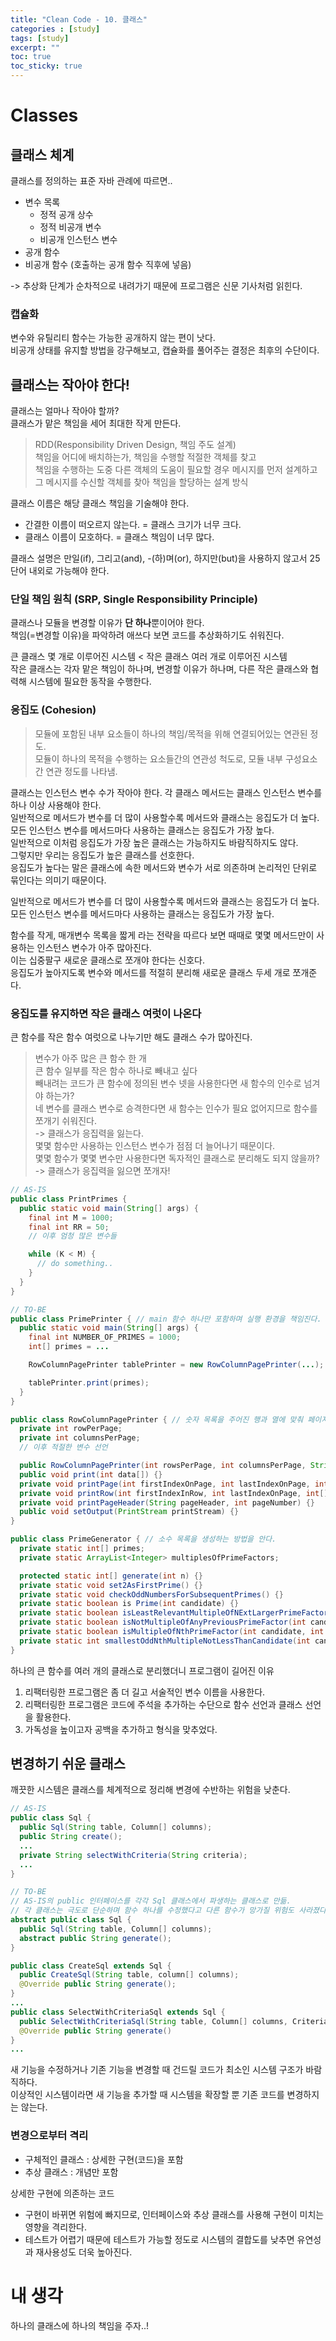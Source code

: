 ```yaml
---
title: "Clean Code - 10. 클래스"
categories : [study]
tags: [study]
excerpt: ""
toc: true
toc_sticky: true
---
```


# Classes

## 클래스 체계

클래스를 정의하는 표준 자바 관례에 따르면..   
- 변수 목록
  - 정적 공개 상수
  - 정적 비공개 변수
  - 비공개 인스턴스 변수
- 공개 함수
- 비공개 함수 (호출하는 공개 함수 직후에 넣음)

-> 추상화 단계가 순차적으로 내려가기 때문에 프로그램은 신문 기사처럼 읽힌다.   

### 캡슐화

변수와 유틸리티 함수는 가능한 공개하지 않는 편이 낫다.   
비공개 상태를 유지할 방법을 강구해보고, 캡슐화를 풀어주는 결정은 최후의 수단이다.   


## 클래스는 작아야 한다!

클래스는 얼마나 작아야 할까?   
클래스가 맡은 책임을 세어 최대한 작게 만든다.   

> RDD(Responsibility Driven Design, 책임 주도 설계)   
책임을 어디에 배치하는가, 책임을 수행할 적절한 객체를 찾고   
책임을 수행하는 도중 다른 객체의 도움이 필요할 경우 메시지를 먼저 설계하고   
그 메시지를 수신할 객체를 찾아 책임을 할당하는 설계 방식

클래스 이름은 해당 클래스 책임을 기술해야 한다.   
- 간결한 이름이 떠오르지 않는다. = 클래스 크기가 너무 크다.   
- 클래스 이름이 모호하다. = 클래스 책임이 너무 많다.   

클래스 설명은 만일(if), 그리고(and), -(하)며(or), 하지만(but)을 사용하지 않고서 25단어 내외로 가능해야 한다.   

### 단일 책임 원칙 (SRP, Single Responsibility Principle)

클래스나 모듈을 변경할 이유가 **단 하나**뿐이어야 한다.   
책임(=변경할 이유)을 파악하려 애쓰다 보면 코드를 추상화하기도 쉬워진다.   

큰 클래스 몇 개로 이루어진 시스템 < 작은 클래스 여러 개로 이루어진 시스템   
작은 클래스는 각자 맡은 책임이 하나며, 변경할 이유가 하나며, 다른 작은 클래스와 협력해 시스템에 필요한 동작을 수행한다.   

### 응집도 (Cohesion)

> 모듈에 포함된 내부 요소들이 하나의 책임/목적을 위해 연결되어있는 연관된 정도.   
모듈이 하나의 목적을 수행하는 요소들간의 연관성 척도로, 모듈 내부 구성요소 간 연관 정도를 나타냄.   

클래스는 인스턴스 변수 수가 작아야 한다. 각 클래스 메서드는 클래스 인스턴스 변수를 하나 이상 사용해야 한다.   
일반적으로 메서드가 변수를 더 많이 사용할수록 메서드와 클래스는 응집도가 더 높다.   
모든 인스턴스 변수를 메서드마다 사용하는 클래스는 응집도가 가장 높다.   
일반적으로 이처럼 응집도가 가장 높은 클래스는 가능하지도 바람직하지도 않다.   
그렇지만 우리는 응집도가 높은 클래스를 선호한다.   
응집도가 높다는 말은 클래스에 속한 메서드와 변수가 서로 의존하며 논리적인 단위로 묶인다는 의미기 때문이다.   

일반적으로 메서드가 변수를 더 많이 사용할수록 메서드와 클래스는 응집도가 더 높다.   
모든 인스턴스 변수를 메서드마다 사용하는 클래스는 응집도가 가장 높다.   

함수를 작게, 매개변수 목록을 짧게 라는 전략을 따르다 보면 때때로 몇몇 메서드만이 사용하는 인스턴스 변수가 아주 많아진다.   
이는 십중팔구 새로운 클래스로 쪼개야 한다는 신호다.   
응집도가 높아지도록 변수와 메서드를 적절히 분리해 새로운 클래스 두세 개로 쪼개준다.   

### 응집도를 유지하면 작은 클래스 여럿이 나온다

큰 함수를 작은 함수 여럿으로 나누기만 해도 클래스 수가 많아진다.   

> 변수가 아주 많은 큰 함수 한 개   
큰 함수 일부를 작은 함수 하나로 빼내고 싶다   
빼내려는 코드가 큰 함수에 정의된 변수 넷을 사용한다면 새 함수의 인수로 넘겨야 하는가?   
네 변수를 클래스 변수로 승격한다면 새 함수는 인수가 필요 없어지므로 함수를 쪼개기 쉬워진다.   
-> 클래스가 응집력을 잃는다.   
몇몇 함수만 사용하는 인스턴스 변수가 점점 더 늘어나기 때문이다.   
몇몇 함수가 몇몇 변수만 사용한다면 독자적인 클래스로 분리해도 되지 않을까?   
-> 클래스가 응집력을 잃으면 쪼개자!   

``` java
// AS-IS
public class PrintPrimes {
  public static void main(String[] args) {
    final int M = 1000;
    final int RR = 50;
    // 이후 엄청 많은 변수들

    while (K < M) {
      // do something..
    }
  }
}

// TO-BE
public class PrimePrinter { // main 함수 하나만 포함하며 실행 환경을 책임진다. 
  public static void main(String[] args) {
    final int NUMBER_OF_PRIMES = 1000;
    int[] primes = ...

    RowColumnPagePrinter tablePrinter = new RowColumnPagePrinter(...);

    tablePrinter.print(primes);
  }
}

public class RowColumnPagePrinter { // 숫자 목록을 주어진 행과 열에 맞춰 페이지에 출력하는 방법을 안다.
  private int rowPerPage;
  private int columnsPerPage;
  // 이후 적절한 변수 선언

  public RowColumnPagePrinter(int rowsPerPage, int columnsPerPage, String pageHeader) {}
  public void print(int data[]) {}
  private void printPage(int firstIndexOnPage, int lastIndexOnPage, int[] data) {}
  private void printRow(int firstIndexInRow, int lastIndexOnPage, int[] data) {}
  private void printPageHeader(String pageHeader, int pageNumber) {}
  public void setOutput(PrintStream printStream) {}
}

public class PrimeGenerator { // 소수 목록을 생성하는 방법을 안다.
  private static int[] primes;
  private static ArrayList<Integer> multiplesOfPrimeFactors;

  protected static int[] generate(int n) {}
  private static void set2AsFirstPrime() {}
  private static void checkOddNumbersForSubsequentPrimes() {}
  private static boolean is Prime(int candidate) {}
  private static boolean isLeastRelevantMultipleOfNExtLargerPrimeFactor(int candidate){}
  private static boolean isNotMultipleOfAnyPreviousPrimeFactor(int candidate) {}
  private static boolean isMultipleOfNthPrimeFactor(int candidate, int n) {}
  private static int smallestOddNthMultipleNotLessThanCandidate(int candidate, int n) {}
}
```

하나의 큰 함수를 여러 개의 클래스로 분리했더니 프로그램이 길어진 이유   
1. 리팩터링한 프로그램은 좀 더 길고 서술적인 변수 이름을 사용한다.   
2. 리팩터링한 프로그램은 코드에 주석을 추가하는 수단으로 함수 선언과 클래스 선언을 활용한다.   
3. 가독성을 높이고자 공백을 추가하고 형식을 맞추었다.   


## 변경하기 쉬운 클래스

깨끗한 시스템은 클래스를 체계적으로 정리해 변경에 수반하는 위험을 낮춘다.   

```java
// AS-IS
public class Sql {
  public Sql(String table, Column[] columns);
  public String create();
  ...
  private String selectWithCriteria(String criteria);
  ...
}

// TO-BE
// AS-IS의 public 인터페이스를 각각 Sql 클래스에서 파생하는 클래스로 만듦.
// 각 클래스는 극도로 단순하며 함수 하나를 수정했다고 다른 함수가 망가질 위험도 사라졌다.
abstract public class Sql {
  public Sql(String table, Column[] columns);
  abstract public String generate();
}

public class CreateSql extends Sql {
  public CreateSql(String table, column[] columns);
  @Override public String generate();
}
...
public class SelectWithCriteriaSql extends Sql {
  public SelectWithCriteriaSql(String table, Column[] columns, Criteria criteria)
  @Override public String generate()
}
...
```

새 기능을 수정하거나 기존 기능을 변경할 때 건드릴 코드가 최소인 시스템 구조가 바람직하다.   
이상적인 시스템이라면 새 기능을 추가할 때 시스템을 확장할 뿐 기존 코드를 변경하지는 않는다.   

### 변경으로부터 격리

- 구체적인 클래스 : 상세한 구현(코드)을 포함
- 추상 클래스 : 개념만 포함

상세한 구현에 의존하는 코드
- 구현이 바뀌면 위험에 빠지므로, 인터페이스와 추상 클래스를 사용해 구현이 미치는 영향을 격리한다.   
- 테스트가 어렵기 때문에 테스트가 가능할 정도로 시스템의 결합도를 낮추면 유연성과 재사용성도 더욱 높아진다.   


# 내 생각

하나의 클래스에 하나의 책임을 주자..!   
